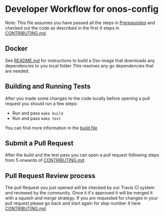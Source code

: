 # Developer Workflow for onos-config

Note: This file assumes you have passed all the steps in [Prerequisites](prerequisites.md) and checked out the code as described in the first 4 steps in [CONTRIBUTING.md](contributing.md).

## Docker
See [README.md](/../master/build/dev-docker/README.md) for instructions
to build a Dev image that downloads any dependencies to you local folder
This resolves any go dependencies that are needed. 

## Building and Running Tests

After you made some changes to the code locally before opening a pull request you should run a few steps:

* Run and pass `make build`
* Run and pass `make test`

You can find more information in the [build file](build.md)

## Submit a Pull Request

After the build and the test pass you can open a pull request following steps from 5 onwards of [CONTRIBUTING.md](contributing.md).

## Pull Request Review process
The pull Request you just opened will be checked by our Travis CI system and reviewed by the community. 
Once it it's approved it will be merged it with a _squash and merge_ strategy. 
If you are requested for changes in your pull request please go back and start again for step number 4 here [CONTRIBUTING.md](contributing.md).

